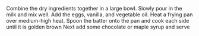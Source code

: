 Combine the dry ingredients together in a large bowl. Slowly pour in the milk and mix well.
Add the eggs, vanilla, and vegetable oil.
Heat a frying pan over medium-high heat. 
Spoon the batter onto the pan and cook each side until it is golden brown
Next add some chocolate or maple syrup and serve